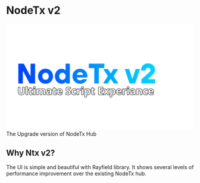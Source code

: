 # NodeTx v2
![logo](https://github.com/geniusJase/NodeTx-v2/blob/main/assets/NodeTx.png?raw=true)
The Upgrade version of NodeTx Hub

## Why Ntx v2?


The UI is simple and beautiful with Rayfield library.
It shows several levels of performance improvement over the existing NodeTx hub.
